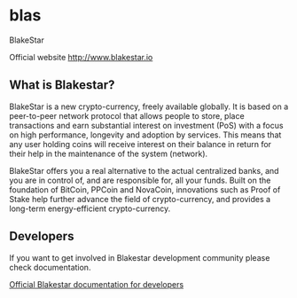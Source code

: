 # blas
BlakeStar

Official website http://www.blakestar.io

## What is Blakestar?

BlakeStar is a new crypto-currency, freely available globally. It is based on a peer-to-peer network protocol that allows people to store, place transactions and earn substantial interest on investment (PoS) with a focus on high performance, longevity and adoption by services. This means that any user holding coins will receive interest on their balance in return for their help in the maintenance of the system (network).

BlakeStar offers you a real alternative to the actual centralized banks, and you are in control of, and are responsible for, all your funds. Built on the foundation of BitCoin, PPCoin and NovaCoin, innovations such as Proof of Stake help further advance the field of crypto-currency, and provides a long-term energy-efficient crypto-currency.

## Developers

If you want to get involved in Blakestar development community please check documentation.

[Official Blakestar documentation for developers](doc)
